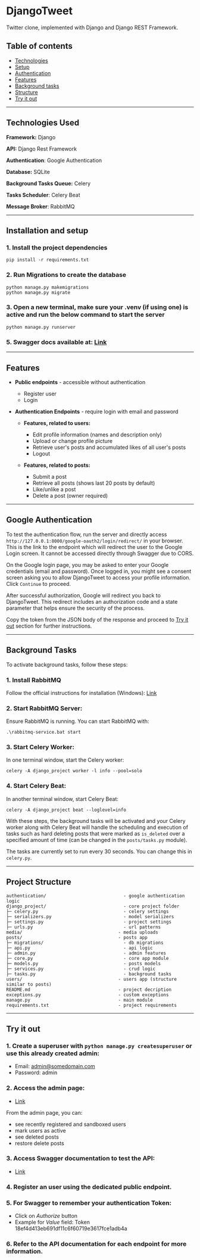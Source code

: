 # DjangoTweet

Twitter clone, implemented with Django and Django REST Framework.

## Table of contents

* [Technologies](#technologies-used)
* [Setup](#installation-and-setup)
* [Authentication](#google-authentication)
* [Features](#features)
* [Background tasks](#background-tasks)
* [Structure](#project-structure)
* [Try it out](#try-it-out)

---

## Technologies Used

**Framework:** Django

**API:** Django Rest Framework

**Authentication**: Google Authentication

**Database:** SQLite

**Background Tasks Queue:** Celery

**Tasks Scheduler**: Celery Beat

**Message Broker**: RabbitMQ

---

## Installation and setup

### 1. Install the project dependencies

```
pip install -r requirements.txt
```

### 2. Run Migrations to create the database

```
python manage.py makemigrations
python manage.py migrate
```

### 3. Open a new terminal, make sure your .venv (if using one) is active and run the below command to start the server

```
python manage.py runserver
```

### 5. Swagger docs available at: [Link](http://127.0.0.1:8000/api/v1/swagger/schema/)

---

## Features

- **Public endpoints** - accessible without authentication
    * Register user
    * Login

- **Authentication Endpoints** - require login with email and password

    - **Features, related to users:**
        * Edit profile information (names and description only)
        * Upload or change profile picture
        * Retrieve user's posts and accumulated likes of all user's posts
        * Logout
  
    - **Features, related to posts:**
        * Submit a post
        * Retrieve all posts (shows last 20 posts by default)
        * Like/unlike a post
        * Delete a post (owner required)

---

## Google Authentication

To test the authentication flow, run the server and directly access `http://127.0.0.1:8000/google-oauth2/login/redirect/` in your browser. This is the link to the endpoint which will redirect the user to the Google Login screen. It cannot be accessed directly through Swagger due to CORS.

On the Google login page, you may be asked to enter your Google credentials (email and password). Once logged in, you might see a consent screen asking you to allow DjangoTweet to access your profile information. Click `Continue` to proceed.

After successful authorization, Google will redirect you back to DjangoTweet. This redirect includes an authorization code and a state parameter that helps ensure the security of the process.

Copy the token from the JSON body of the response and proceed to [Try it out](#try-it-out) section for further instructions.

---

## Background Tasks

To activate background tasks, follow these steps:

### 1. Install RabbitMQ

Follow the official instructions for installation (Windows): [Link](https://www.rabbitmq.com/docs/install-windows)

### 2. Start RabbitMQ Server:

Ensure RabbitMQ is running. You can start RabbitMQ with:

```
.\rabbitmq-service.bat start
```

### 3. Start Celery Worker:

In one terminal window, start the Celery worker:

```
celery -A django_project worker -l info --pool=solo
```

### 4. Start Celery Beat:

In another terminal window, start Celery Beat:

```
celery -A django_project beat --loglevel=info
```

With these steps, the background tasks will be activated and your Celery worker along with Celery Beat will handle the scheduling and execution of tasks such as hard deleting posts that were marked as `is_deleted` over a specified amount of time (can be changed in the `posts/tasks.py` module).

The tasks are currently set to run every 30 seconds. You can change this in `celery.py`.

---

## Project Structure

```
authentication/                             - google authentication logic
django_project/                             - core project folder
├─ celery.py                                - celery settings
├─ serializers.py                           - model serializers
├─ settings.py                              - project settings
├─ urls.py                                  - url patterns
media/                                    - media uploads
posts/                                    - posts app
├─ migrations/                              - db migrations
├─ api.py                                   - api logic
├─ admin.py                                 - admin features
├─ core.py                                  - core app module
├─ models.py                                - posts models
├─ services.py                              - crud logic
├─ tasks.py                                 - background tasks
users/                                    - users app (structure similar to posts)
README.md                                 - project decription
exceptions.py                             - custom exceptions
manage.py                                 - main module
requirements.txt                          - project requirements
```

---

## Try it out

### 1. Create a superuser with `python manage.py createsuperuser` or use this already created admin:

- Email: admin@somedomain.com
- Password: admin

### 2. Access the admin page:

- [Link](http://127.0.0.1:8000/admin/)

From the admin page, you can:

- see recently registered and sandboxed users
- mark users as active
- see deleted posts
- restore delete posts

### 3. Access Swagger documentation to test the API:

- [Link](http://127.0.0.1:8000/api/v1/swagger/schema/)


### 4. Register an user using the dedicated public endpoint.

### 5. For Swagger to remember your authentication Token:

- Click on *Authorize* button
- Example for *Value* field: Token 18ef4d413eb691df11c6f60719e3617fce1adb4a

### 6. Refer to the API documentation for each endpoint for more information.
